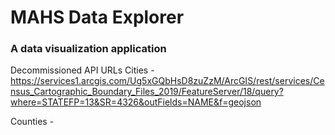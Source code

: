 # MAHS Data Explorer

### A data visualization application

Decommissioned API URLs
Cities - https://services1.arcgis.com/Ug5xGQbHsD8zuZzM/ArcGIS/rest/services/Census_Cartographic_Boundary_Files_2019/FeatureServer/18/query?where=STATEFP=13&SR=4326&outFields=NAME&f=geojson

Counties -